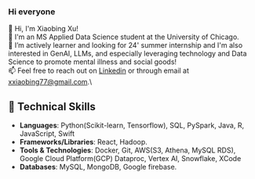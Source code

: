 ### Hi everyone

👋 Hi, I'm Xiaobing Xu!\
🌱 I'm an MS Applied Data Science student at the University of Chicago.\
👯 I’m actively learner and looking for 24' summer internship and I'm also interested in GenAI, LLMs, and especially leveraging technology and Data Science to promote mental illness and social goods!\
📫 Feel free to reach out on [Linkedin](https://www.linkedin.com/in/xiaobing-x-a15a1b195/) or through email at xxiaobing77@gmail.com.\

## 💼 Technical Skills
- **Languages**: Python(Scikit-learn, Tensorflow), SQL, PySpark, Java, R, JavaScript, Swift
- **Frameworks/Libraries**: React, Hadoop.
- **Tools & Technologies**: Docker, Git, AWS(S3, Athena, MySQL RDS), Google Cloud Platform(GCP) Dataproc, Vertex AI, Snowflake, XCode
- **Databases**: MySQL, MongoDB, Google firebase.

<!--
**7Petrichor7/7Petrichor7** is a ✨ _special_ ✨ repository because its `README.md` (this file) appears on your GitHub profile.

Here are some ideas to get you started:

- 🔭 I’m currently working on ...
- 🌱 I’m currently learning ...
- 👯 I’m looking to collaborate on ...
- 🤔 I’m looking for help with ...
- 💬 Ask me about ...
- 📫 How to reach me: ...
- 😄 Pronouns: ...
- ⚡ Fun fact: ...
-->
